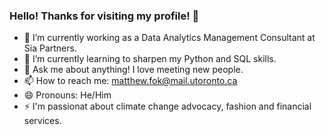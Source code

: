 ### Hello! Thanks for visiting my profile! 👋

- 🔭 I’m currently working as a Data Analytics Management Consultant at Sia Partners. 
- 🌱 I’m currently learning to sharpen my Python and SQL skills. 
- 💬 Ask me about anything! I love meeting new people.
- 📫 How to reach me: matthew.fok@mail.utoronto.ca
- 😄 Pronouns: He/Him
- ⚡ I'm passionat about climate change advocacy, fashion and financial services.   

